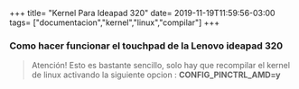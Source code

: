 +++
title= "Kernel Para Ideapad 320"
date= 2019-11-19T11:59:56-03:00
tags= ["documentacion","kernel","linux","compilar"]
+++
### Como hacer funcionar el touchpad de la Lenovo ideapad 320

	
>Atención! Esto es bastante sencillo, solo hay que recompilar el kernel de linux activando la siguiente opcion :
>**CONFIG_PINCTRL_AMD=y**

